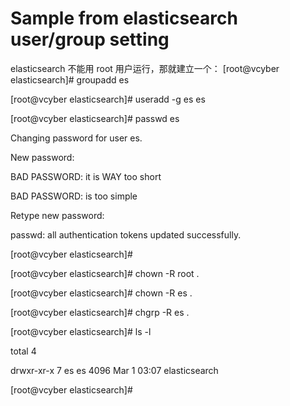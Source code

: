 
# Sample from elasticsearch user/group setting

elasticsearch 不能用 root 用户运行，那就建立一个：
[root@vcyber elasticsearch]# groupadd es
 
[root@vcyber elasticsearch]# useradd -g es es
 
[root@vcyber elasticsearch]# passwd es
 
Changing password for user es.
 
New password:
 
BAD PASSWORD: it is WAY too short
 
BAD PASSWORD: is too simple
 
Retype new password:
 
passwd: all authentication tokens updated successfully.
 
[root@vcyber elasticsearch]#
 
[root@vcyber elasticsearch]# chown -R root .
 
[root@vcyber elasticsearch]# chown -R es .
 
[root@vcyber elasticsearch]# chgrp -R es .
 
[root@vcyber elasticsearch]# ls -l
 
total 4
 
drwxr-xr-x 7 es es 4096 Mar  1 03:07 elasticsearch
 
[root@vcyber elasticsearch]#

